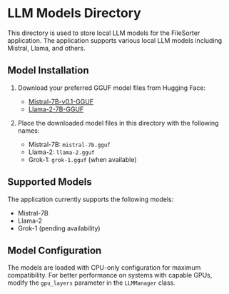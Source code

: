 # LLM Models Directory

This directory is used to store local LLM models for the FileSorter application. The application supports various local LLM models including Mistral, Llama, and others.

## Model Installation

1. Download your preferred GGUF model files from Hugging Face:
   - [Mistral-7B-v0.1-GGUF](https://huggingface.co/TheBloke/Mistral-7B-v0.1-GGUF)
   - [Llama-2-7B-GGUF](https://huggingface.co/TheBloke/Llama-2-7B-GGUF)

2. Place the downloaded model files in this directory with the following names:
   - Mistral-7B: `mistral-7b.gguf`
   - Llama-2: `llama-2.gguf`
   - Grok-1: `grok-1.gguf` (when available)

## Supported Models

The application currently supports the following models:
- Mistral-7B
- Llama-2
- Grok-1 (pending availability)

## Model Configuration

The models are loaded with CPU-only configuration for maximum compatibility. For better performance on systems with capable GPUs, modify the `gpu_layers` parameter in the `LLMManager` class.
